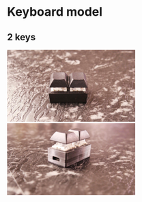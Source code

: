 # Keyboard model
## 2 keys
<img src = "models/2 keys/P1150302.jpeg" width="300px">
<img src = "models/2 keys/P1150311.jpeg" width="300px">

